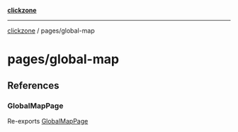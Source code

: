 [**clickzone**](../../README.md)

***

[clickzone](../../README.md) / pages/global-map

# pages/global-map

## References

### GlobalMapPage

Re-exports [GlobalMapPage](ui/GlobalMapPage/functions/GlobalMapPage.md)
